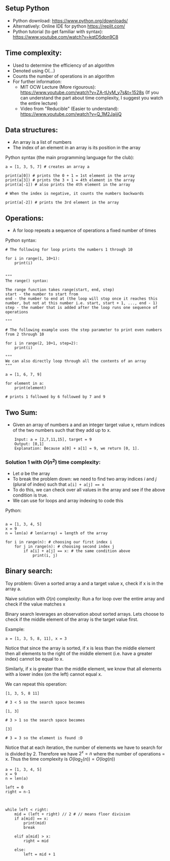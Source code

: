 ## Setup Python
- Python download: https://www.python.org/downloads/
- Alternatively: Online IDE for python https://replit.com/
- Python tutorial (to get familiar with syntax): https://www.youtube.com/watch?v=kqtD5dpn9C8

## Time complexity:

- Used to determine the efficiency of an algorithm
- Denoted using O(...)
- Counts the number of operations in an algorithm
- For further information: 
	- MIT OCW Lecture (More rigourous): https://www.youtube.com/watch?v=ZA-tUyM_y7s&t=1528s (If you can understand the part about time complexity, I suggest you watch the entire lecture)
	- Video from "Reducible" (Easier to understand): https://www.youtube.com/watch?v=Q_1M2JaijjQ


## Data structures:

- An array is a list of numbers
- The index of an element in an array is its position in the array

Python syntax (the main programming language for the club):
```
a = [1, 3, 5, 7] # creates an array a

print(a[0]) # prints the 0 + 1 = 1st element in the array
print(a[3]) # prints the 3 + 1 = 4th element in the array
print(a[-1]) # also prints the 4th element in the array

# When the index is negative, it counts the numbers backwards

print(a[-2]) # prints the 3rd element in the array

```

## Operations:

- A for loop repeats a sequence of operations a fixed number of times

Python syntax:

```
# The following for loop prints the numbers 1 through 10

for i in range(1, 10+1):
	print(i) 

```

```

"""
The range() syntax:

The range function takes range(start, end, step)
start - the number to start from
end - the number to end at (the loop will stop once it reaches this number, but not at this number i.e. start, start + 1, ..., end - 1)
step - the number that is added after the loop runs one sequence of operations

"""

# The following example uses the step parameter to print even numbers from 2 through 10

for i in range(2, 10+1, step=2):
	print(i)

```

```
"""
We can also directly loop through all the contents of an array
"""

a = [1, 6, 7, 9]

for element in a:
	print(element)

# prints 1 followed by 6 followed by 7 and 9
```

## Two Sum:

- Given an array of numbers a and an integer target value x, return indices of the two numbers such that they add up to x. 
```    
	Input: a = [2,7,11,15], target = 9
    Output: [0,1]
    Explanation: Because a[0] + a[1] = 9, we return [0, 1].
```

### Solution 1 with $O(n^2)$ time complexity:

- Let $a$ be the array
- To break the problem down: we need to find two array indices $i$ and $j$ (plural of index) such that ```a[i] + a[j] == x```
- To do this, we can check over all values in the array and see if the above condition is true.
- We can use for loops and array indexing to code this

Python:

```

a = [1, 3, 4, 5]
x = 9
n = len(a) # len(array) = length of the array

for i in range(n): # choosing our first index i
	for j in range(n): # choosing second index j
		if a[i] + a[j] == x: # the same condition above
			print(i, j)

```


## Binary search:

Toy problem: Given a sorted array a and a target value x, check if x is in the array a.

Naive solution with $O(n)$ complexity: Run a for loop over the entire array and check if the value matches x

Binary search leverages an observation about sorted arrays. Lets choose to check if the middle element of the array is the target value first.

Example:

```a = [1, 3, 5, 8, 11], x = 3```

Notice that since the array is sorted, if x is less than the middle element then all elements to the right of the middle element (i.e. have a greater index) cannot be equal to x. 

Similarly, if x is greater than the middle element, we know that all elements with a lower index (on the left) cannot equal x.

We can repeat this operation:

```
[1, 3, 5, 8 11]

# 3 < 5 so the search space becomes

[1, 3]

# 3 > 1 so the search space becomes

[3]

# 3 = 3 so the element is found :D

```

Notice that at each iteration, the number of elements we have to search for is divided by 2. Therefore we have $2^x = n$ where the number of operations = x. Thus the time complexity is $O(log_{2}(n)) = O(log(n))$

```
a = [1, 3, 4, 5]
x = 9
n = len(a)

left = 0
right = n-1

  

while left < right:
	mid = (left + right) // 2 # // means floor division
	if a[mid] == x:
		print(mid)	
		break
	
	elif a[mid] > x:
		right = mid
	
	else:
		left = mid + 1
```
